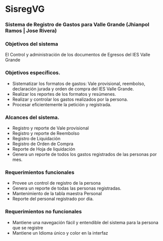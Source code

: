 
<h1>SisregVG</h1>


### Sistema de Registro de Gastos para Valle Grande (Jhianpol Ramos | Jose Rivera)

### Objetivos del sistema
El Control y administración de los documentos de Egresos del IES Valle Grande

### Objetivos específicos.
* Sistematizar los formatos de gastos: Vale provisional, reembolso, declaración jurada y orden de compra del IES Valle Grande.
* Realizar los reportes de los formatos y resúmenes.
*  Realizar y controlar los gastos realizados por la persona.
* Procesar eficientemente la petición y registrada.

### Alcances del sistema.
* Registro y reporte de Vale provisional
* Registro y reporte de Reembolso
* Registro de Liquidación 
* Registro de Orden de Compra
* Reporte de Hoja de liquidación
* Genera un reporte de todos los gastos registrados de las personas por mes. 

### Requerimientos funcionales
* Provee un control de registro de la persona
* Genera un reporte de todas las personas registradas.
* Mantenimiento de la tabla maestra Personal
* Reporte del personal registrado por día.

### Requerimientos no funcionales
* Mantiene una navegación fácil y entendible del sistema para la persona que se registre
* Mantiene un Idioma  único y color en la interfaz
